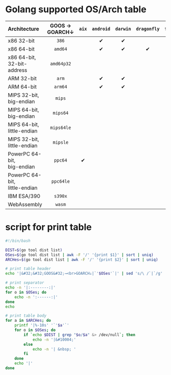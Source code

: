 # Golang supported OS/Arch table

|Architecture                    |&#32;&#32;GOOS&#32;→<br>GOARCH↓|`aix`|`android`|`darwin`|`dragonfly`|`freebsd`|`illumos`|`js`|`linux`|`nacl`|`netbsd`|`openbsd`|`plan9`|`solaris`|`windows`|
|:-------------------------------|:--------:|:------:|:------:|:------:|:------:|:------:|:------:|:------:|:------:|:------:|:------:|:------:|:------:|:------:|:------:|
|x86 32-bit                      |`386`     | &nbsp; |&#10004;|&#10004;| &nbsp; |&#10004;| &nbsp; | &nbsp; |&#10004;|&#10004;|&#10004;|&#10004;|&#10004;| &nbsp; |&#10004;|
|x86 64-bit                      |`amd64`   | &nbsp; |&#10004;|&#10004;|&#10004;|&#10004;|&#10004;| &nbsp; |&#10004;|&#10004;|&#10004;|&#10004;|&#10004;|&#10004;|&#10004;|
|x86 64-bit,<br>32-bit-address   |`amd64p32`| &nbsp; | &nbsp; | &nbsp; | &nbsp; | &nbsp; | &nbsp; | &nbsp; | &nbsp; |&#10004;| &nbsp; | &nbsp; | &nbsp; | &nbsp; | &nbsp; |
|ARM 32-bit                      |`arm`     | &nbsp; |&#10004;|&#10004;| &nbsp; |&#10004;| &nbsp; | &nbsp; |&#10004;|&#10004;|&#10004;|&#10004;|&#10004;| &nbsp; |&#10004;|
|ARM 64-bit                      |`arm64`   | &nbsp; |&#10004;|&#10004;| &nbsp; | &nbsp; | &nbsp; | &nbsp; |&#10004;| &nbsp; |&#10004;|&#10004;| &nbsp; | &nbsp; | &nbsp; |
|MIPS 32-bit,<br>big-endian      |`mips`    | &nbsp; | &nbsp; | &nbsp; | &nbsp; | &nbsp; | &nbsp; | &nbsp; |&#10004;| &nbsp; | &nbsp; | &nbsp; | &nbsp; | &nbsp; | &nbsp; |
|MIPS 64-bit,<br>big-endian      |`mips64`  | &nbsp; | &nbsp; | &nbsp; | &nbsp; | &nbsp; | &nbsp; | &nbsp; |&#10004;| &nbsp; | &nbsp; | &nbsp; | &nbsp; | &nbsp; | &nbsp; |
|MIPS 64-bit,<br>little-endian   |`mips64le`| &nbsp; | &nbsp; | &nbsp; | &nbsp; | &nbsp; | &nbsp; | &nbsp; |&#10004;| &nbsp; | &nbsp; | &nbsp; | &nbsp; | &nbsp; | &nbsp; |
|MIPS 32-bit,<br>little-endian   |`mipsle`  | &nbsp; | &nbsp; | &nbsp; | &nbsp; | &nbsp; | &nbsp; | &nbsp; |&#10004;| &nbsp; | &nbsp; | &nbsp; | &nbsp; | &nbsp; | &nbsp; |
|PowerPC 64-bit,<br>big-endian   |`ppc64`   |&#10004;| &nbsp; | &nbsp; | &nbsp; | &nbsp; | &nbsp; | &nbsp; |&#10004;| &nbsp; | &nbsp; | &nbsp; | &nbsp; | &nbsp; | &nbsp; |
|PowerPC 64-bit,<br>little-endian|`ppc64le` | &nbsp; | &nbsp; | &nbsp; | &nbsp; | &nbsp; | &nbsp; | &nbsp; |&#10004;| &nbsp; | &nbsp; | &nbsp; | &nbsp; | &nbsp; | &nbsp; |
|IBM ESA/390                     |`s390x`   | &nbsp; | &nbsp; | &nbsp; | &nbsp; | &nbsp; | &nbsp; | &nbsp; |&#10004;| &nbsp; | &nbsp; | &nbsp; | &nbsp; | &nbsp; | &nbsp; |
|WebAssembly                     |`wasm`    | &nbsp; | &nbsp; | &nbsp; | &nbsp; | &nbsp; | &nbsp; |&#10004;| &nbsp; | &nbsp; | &nbsp; | &nbsp; | &nbsp; | &nbsp; | &nbsp; |

# script for print table

```bash
#!/bin/bash

DIST=$(go tool dist list)
OSes=$(go tool dist list | awk -F '/' '{print $1}' | sort | uniq)
ARCHes=$(go tool dist list | awk -F '/' '{print $2}' | sort | uniq)

# print table header
echo '|&#32;&#32;GOOS&#32;→<br>GOARCH↓|`'$OSes'`|' | sed 's/\ /`|`/g'

# print separator
echo -n '|:--------:|'
for o in $OSes; do
	echo -n ':------:|'
done
echo

# print table body
for a in $ARCHes; do
	printf '|%-10s' '`'$a'`'
	for o in $OSes; do
		if `echo $DIST | grep "$o/$a" &> /dev/null`; then
			echo -n '|&#10004;'
		else
			echo -n '| &nbsp; '
		fi
	done
	echo '|'
done
```
